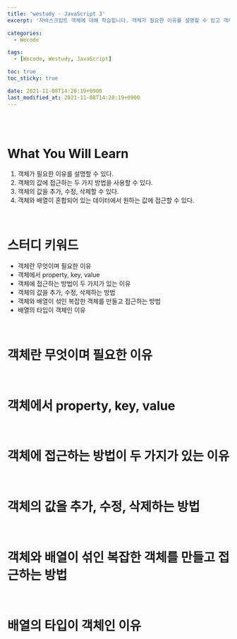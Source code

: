```yaml
---
title: 'westudy - JavaScript 3'
excerpt: '자바스크립트 객체에 대해 학습힙니다. 객체가 필요한 이유를 설명할 수 있고 객체와 배열을 같이 사용하고 있는 데이터 타입에서 원하는 값에 자유자재로 접근할 수 있게 반복 연습합니다.'

categories:
  - Wecode

tags:
  - [Wecode, Westudy, JavaScript]

toc: true
toc_sticky: true

date: 2021-11-08T14:20:19+0900
last_modified_at: 2021-11-08T14:20:19+0900
---
```


<br>
<br>

# What You Will Learn

1. 객체가 필요한 이유를 설명할 수 있다.
2. 객체의 값에 접근하는 두 가지 방법을 사용할 수 있다.
3. 객체의 값을 추가, 수정, 삭제할 수 있다.
4. 객체와 배열이 혼합되어 있는 데이터에서 원하는 값에 접근할 수 있다.

<br>

# 스터디 키워드

- 객체란 무엇이며 필요한 이유
- 객체에서 property, key, value
- 객체에 접근하는 방법이 두 가지가 있는 이유
- 객체의 값을 추가, 수정, 삭제하는 방법
- 객체와 배열이 섞인 복잡한 객체를 만들고 접근하는 방법
- 배열의 타입이 객체인 이유

<br>

# 객체란 무엇이며 필요한 이유

<br>

# 객체에서 property, key, value

<br>

# 객체에 접근하는 방법이 두 가지가 있는 이유

<br>

# 객체의 값을 추가, 수정, 삭제하는 방법

<br>

# 객체와 배열이 섞인 복잡한 객체를 만들고 접근하는 방법

<br>

# 배열의 타입이 객체인 이유

